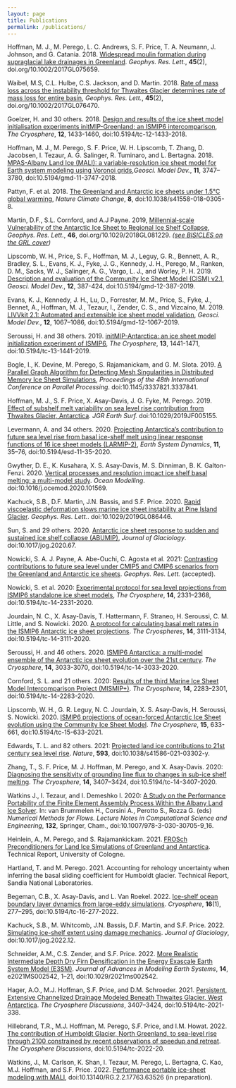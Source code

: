 ```yaml
---
layout: page
title: Publications
permalink: /publications/
---
```


Hoffman, M. J., M. Perego, L. C. Andrews, S. F. Price, T. A. Neumann, J. Johnson, and G. Catania. 2018. [Widespread moulin formation during supraglacial lake drainages in Greenland](https://doi.org/10.1002/2017GL075659). *Geophys. Res. Lett.*, **45**(2), doi.org/10.1002/2017GL075659.

Waibel, M.S, C.L. Hulbe, C.S. Jackson, and  D. Martin. 2018. [Rate of mass loss across the instability threshold for Thwaites Glacier determines rate of mass loss for entire basin]( https://doi.org/10.1002/2017GL076470), *Geophys. Res. Lett.*, **45**(2), doi.org/10.1002/2017GL076470. 

Goelzer, H. and 30 others. 2018. [Design and results of the ice sheet model initialisation experiments initMIP-Greenland: an ISMIP6 intercomparison](https://doi.org/10.5194/tc-12-1433-2018), *The Cryosphere*, **12**, 1433-1460, doi:10.5194/tc-12-1433-2018. 

Hoffman, M. J., M. Perego, S. F. Price, W. H. Lipscomb, T. Zhang, D. Jacobsen, I. Tezaur, A. G. Salinger, R. Tuminaro, and L. Bertagna. 2018. [MPAS-Albany Land Ice (MALI): a variable-resolution ice sheet model for Earth system modeling using Voronoi grids](https://www.geosci-model-dev.net/11/3747/2018/),*Geosci. Model Dev.*, **11**, 3747–3780, doi:10.5194/gmd-11-3747-2018.

Pattyn, F. et al. 2018. [The Greenland and Antarctic ice sheets under 1.5°C global warming](https://doi.org/10.1038/s41558-018-0305-8), *Nature Climate Change*, **8**, doi:10.1038/s41558-018-0305-8.

Martin, D.F., S.L. Cornford, and A.J Payne. 2019, [Millennial‐scale Vulnerability of the Antarctic Ice Sheet to Regional Ice Shelf Collapse](https://agupubs.onlinelibrary.wiley.com/doi/10.1029/2018GL081229), *Geophys. Res. Lett.*, **46**, doi.org/10.1029/2018GL081229. *([see BISICLES on the GRL cover](https://agupubs.onlinelibrary.wiley.com/doi/pdf/10.1002/grl.57643))*

Lipscomb, W. H., Price, S. F., Hoffman, M. J., Leguy, G. R., Bennett, A. R., Bradley, S. L., Evans, K. J., Fyke, J. G., Kennedy, J. H., Perego, M., Ranken, D. M., Sacks, W. J., Salinger, A. G., Vargo, L. J., and Worley, P. H. 2019. [Description and evaluation of the Community Ice Sheet Model (CISM) v2.1](https://www.geosci-model-dev.net/12/387/2019/), *Geosci. Model Dev.*, **12**, 387-424, doi:10.5194/gmd-12-387-2019.

Evans, K. J., Kennedy, J. H., Lu, D., Forrester, M. M., Price, S., Fyke, J., Bennet, A., Hoffman, M. J., Tezaur, I., Zender, C. S., and Vizcaíno, M. 2019. [LIVVkit 2.1: Automated and extensible ice sheet model validation](https://www.geosci-model-dev.net/12/1067/2019/), *Geosci. Model Dev.*, **12**, 1067–1086, doi:10.5194/gmd-12-1067-2019.

Seroussi, H. and 38 others. 2019. [initMIP-Antarctica: an ice sheet model initialization experiment of ISMIP6](https://www.the-cryosphere.net/13/1441/2019/), *The Cryosphere*, **13**, 1441-1471, doi:10.5194/tc-13-1441-2019.

Bogle, I., K. Devine, M. Perego, S. Rajamanickam, and G. M. Slota. 2019. [A Parallel Graph Algorithm for Detecting Mesh Singularities in Distributed Memory Ice Sheet Simulations](https://doi.org/10.1145/3337821.3337841), *Proceedings of the 48th International Conference on Parallel Processing*. doi:10.1145/3337821.3337841.

Hoffman, M. J., S. F. Price, X. Asay-Davis, J. G. Fyke, M. Perego. 2019. [Effect of subshelf melt variability on sea level rise contribution from Thwaites Glacier, Antarctica](https://doi.org/10.1029/2019JF005155). *JGR Earth Surf.* doi:10.1029/2019JF005155.

Levermann, A. and 34 others. 2020. [Projecting  Antarctica’s  contribution  to  future  sea  level  rise  from basal  ice-shelf  melt  using linear  response  functions  of  16 ice  sheet  models (LARMIP-2)](https://www.earth-syst-dynam.net/11/35/2020/esd-11-35-2020.pdf), *Earth System Dynamics*, **11**, 35–76, doi:10.5194/esd-11-35-2020.

Gwyther, D. E., K. Kusahara, X. S. Asay-Davis, M. S. Dinniman, B. K. Galton-Fenzi. 2020. [Vertical processes and resolution impact ice shelf basal melting: a multi-model study](https://doi.org/10.1016/j.ocemod.2020.101569). *Ocean Modelling*. doi:10.1016/j.ocemod.2020.101569.

Kachuck, S.B., D.F. Martin, J.N. Bassis, and S.F. Price. 2020. [Rapid viscoelastic deformation slows marine ice sheet instability at Pine Island Glacier](https://agupubs.onlinelibrary.wiley.com/doi/full/10.1029/2019GL086446). *Geophys. Res. Lett.*. doi:10.1029/2019GL086446.

Sun, S. and 29 others. 2020. [Antarctic ice sheet response to sudden and sustained ice shelf collapse (ABUMIP)](https://www.cambridge.org/core/journals/journal-of-glaciology/article/antarctic-ice-sheet-response-to-sudden-and-sustained-iceshelf-collapse-abumip/C08970BDF95EA737AD941D3690EBB3C5), *Journal of Glaciology*. doi:10.1017/jog.2020.67.

Nowicki, S. A. J. Payne, A. Abe-Ouchi, C. Agosta et al. 2021: [Contrasting contributions to future sea level under CMIP5 and CMIP6 scenarios from the Greenland and Antarctic ice sheets](). *Geophys. Res. Lett.* (accepted).

Nowicki, S. et al. 2020: [Experimental protocol for sea level projections from ISMIP6 standalone ice sheet models](https://tc.copernicus.org/articles/14/2331/2020/), *The Cryosphere*, **14**, 2331–2368, doi:10.5194/tc-14-2331-2020.

Jourdain, N. C., X. Asay-Davis, T. Hattermann, F. Straneo, H. Seroussi, C. M. Little, and S. Nowicki. 2020. [A protocol for calculating basal melt rates in the ISMIP6 Antarctic ice sheet projections](https://tc.copernicus.org/articles/14/3111/2020/). *The Cryospheres*, **14**, 3111-3134, doi:10.5194/tc-14-3111-2020.

Seroussi, H. and 46 others. 2020. [ISMIP6 Antarctica: a multi-model ensemble of the Antarctic ice sheet evolution over the 21st century](https://tc.copernicus.org/articles/14/3033/2020/). *The Cryosphere*, **14**, 3033-3070, doi:10.5194/tc-14-3033-2020.

Cornford, S. L. and 21 others. 2020: [Results of the third Marine Ice Sheet Model Intercomparison Project (MISMIP+)](https://tc.copernicus.org/articles/14/2283/2020/). *The Cryosphere*, **14**, 2283–2301, doi:10.5194/tc-14-2283-2020.

Lipscomb, W. H., G. R. Leguy, N. C. Jourdain, X. S. Asay-Davis, H. Seroussi, S. Nowicki. 2020. [ISMIP6 projections of ocean-forced Antarctic Ice Sheet evolution using the Community Ice Sheet Model](https://doi.org/10.5194/tc-15-633-2021). *The Cryosphere*, **15**, 633-661, doi:10.5194/tc-15-633-2021.

Edwards, T. L. and 82 others. 2021: [Projected land ice contributions to 21st century sea level rise](https://www.nature.com/articles/s41586-021-03302-y). *Nature*, **593**, doi:10.1038/s41586-021-03302-y.

Zhang, T., S. F. Price, M. J. Hoffman, M. Perego, and X. Asay-Davis. 2020: [Diagnosing the sensitivity of grounding line flux to changes in sub-ice shelf melting](https://tc.copernicus.org/articles/14/3407/2020/). *The Cryosphere*, **14**, 3407–3424, doi:10.5194/tc-14-3407-2020.

Watkins J., I. Tezaur, and I. Demeshko I. 2020: [A Study on the Performance Portability of the Finite Element Assembly Process Within the Albany Land Ice Solver](https://doi.org/10.1007/978-3-030-30705-9_16). In: van Brummelen H., Corsini A., Perotto S., Rozza G. (eds) *Numerical Methods for Flows. Lecture Notes in Computational Science and Engineering*, **132**, Springer, Cham., doi:10.1007/978-3-030-30705-9_16.

Heinlein, A., M. Perego, and S. Rajamankickam. 2021. [FROSch Preconditioners for Land Ice Simulations of Greenland and Antarctica](https://kups.ub.uni-koeln.de/30668/). Technical Report, University of Cologne. 

Hartland, T. and M. Perego. 2021. Accounting for rehology uncertainty when inferring the basal sliding coefficient for Humboldt glacier. Technical Report, Sandia National Laboratories.

Begeman, C.B., X. Asay-Davis, and L. Van Roekel. 2022. [Ice-shelf ocean boundary layer dynamics from large-eddy simulations](https://doi.org/10.5194/tc-16-277-2022). *Cryosphere*, **16**(1), 277–295, doi:10.5194/tc-16-277-2022.

Kachuck, S.B., M. Whitcomb, J.N. Bassis, D.F. Martin, and S.F. Price. 2022. [Simulating ice-shelf extent using damage mechanics](https://doi.org/10.1017/jog.2022.12). *Journal of Glaciology*, doi:10.1017/jog.2022.12.

Schneider, A.M., C.S. Zender, and S.F. Price. 2022. [More Realistic Intermediate Depth Dry Firn Densification in the Energy Exascale Earth System Model (E3SM)](https://agupubs.onlinelibrary.wiley.com/doi/10.1029/2021MS002542). *Journal of Advances in Modeling Earth Systems*, **14**, e2021MS002542, 1–21, doi:10.1029/2021ms002542.

Hager, A.O., M.J. Hoffman, S.F. Price, and D.M. Schroeder. 2021. [Persistent, Extensive Channelized Drainage Modeled Beneath Thwaites Glacier, West Antarctica](https://tc.copernicus.org/preprints/tc-2021-338/). *The Cryosphere Discussions*, 3407–3424, doi:10.5194/tc-2021-338.

Hillebrand, T.R., M.J. Hoffman, M. Perego, S.F. Price, and I.M. Howat. 2022. [The contribution of Humboldt Glacier, North Greenland, to sea-level rise through 2100 constrained by recent observations of speedup and retreat](https://tc.copernicus.org/preprints/tc-2022-20/). *The Cryosphere Discussions*, doi:10.5194/tc-2022-20.

Watkins, J., M. Carlson, K. Shan, I. Tezaur, M. Perego, L. Bertagna, C. Kao, M.J. Hoffman, and S.F. Price. 2022. [Performance portable ice-sheet modeling with MALI](https://www.researchgate.net/publication/359831946_Performance_portable_ice-sheet_modeling_with_MALI?channel=doi&linkId=6250cb98b0cee02d695b9cb1&showFulltext=true), doi:10.13140/RG.2.2.17763.63526 (in preparation). 


